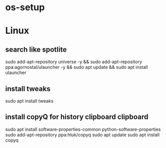 # os-setup

# Linux


## search  like spotlite

sudo add-apt-repository universe -y && sudo add-apt-repository ppa:agornostal/ulauncher -y && sudo apt update && sudo apt install ulauncher

## install tweaks

sudo apt install tweaks

## install copyQ for history clipboard clipboard

sudo apt install software-properties-common python-software-properties
sudo add-apt-repository ppa:hluk/copyq
sudo apt update
sudo apt install copyq

